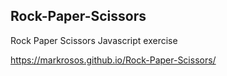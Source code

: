 ## Rock-Paper-Scissors

Rock Paper Scissors Javascript exercise

https://markrosos.github.io/Rock-Paper-Scissors/
